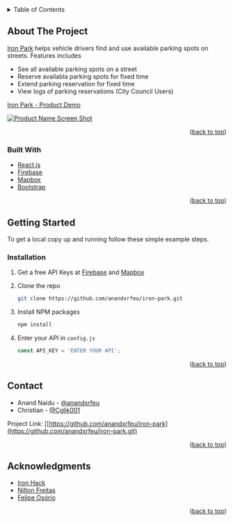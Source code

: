 <div id="top"></div>

<!-- TABLE OF CONTENTS -->
<details>
  <summary>Table of Contents</summary>
  <ol>
    <li>
      <a href="#about-the-project">About The Project</a>
      <ul>
        <li><a href="#built-with">Built With</a></li>
      </ul>
    </li>
    <li>
      <a href="#getting-started">Getting Started</a>
      <ul>
        <li><a href="#installation">Installation</a></li>
      </ul>
    </li>
    <li><a href="#contact">Contact</a></li>
    <li><a href="#acknowledgments">Acknowledgments</a></li>
  </ol>
</details>



<!-- ABOUT THE PROJECT -->
## About The Project


[Iron Park](https://iron-park.netlify.app/) helps vehicle drivers find and use available parking spots on streets. Features includes
* See all available parking spots on a street
* Reserve availabla parking spots for fixed time 
* Extend parking reservation for fixed time
* View logs of parking reservations (City Council Users)

[Iron Park - Product Demo](https://drive.google.com/file/d/1OpS7EC64imRhaP4zumQliBNshZQK5sBN/view?usp=sharing)


[![Product Name Screen Shot][product-screenshot]](https://iron-park.netlify.app/)

<p align="right">(<a href="#top">back to top</a>)</p>


### Built With

* [React.js](https://reactjs.org/)
* [Firebase](https://firebase.google.com/)
* [Mapbox](https://www.mapbox.com/)
* [Bootstrap](https://getbootstrap.com)

<p align="right">(<a href="#top">back to top</a>)</p>


<!-- GETTING STARTED -->
## Getting Started

To get a local copy up and running follow these simple example steps.

### Installation

1. Get a free API Keys at [Firebase](https://firebase.google.com/) and [Mapbox](https://www.mapbox.com/)

2. Clone the repo
   ```sh
   git clone https://github.com/anandxrfeu/iron-park.git
   ```
3. Install NPM packages
   ```sh
   npm install
   ```
4. Enter your API in `config.js`
   ```js
   const API_KEY = 'ENTER YOUR API';
   ```

<p align="right">(<a href="#top">back to top</a>)</p>


<!-- CONTACT -->
## Contact

* Anand Naidu - [@anandxrfeu](https://twitter.com/anandxrfeu)
* Christian - [@Cglik001](https://github.com/Cglik001)

Project Link: [[https://github.com/anandxrfeu/iron-park](https://github.com/anandxrfeu/iron-park.git)

<p align="right">(<a href="#top">back to top</a>)</p>


<!-- ACKNOWLEDGMENTS -->
## Acknowledgments

* [Iron Hack](https://github.com/ironhack)
* [Nilton Freitas](https://github.com/oniltos)
* [Felipe Osório](https://github.com/Briofita09)

<p align="right">(<a href="#top">back to top</a>)</p>

<!-- MARKDOWN LINKS & IMAGES -->
[product-screenshot]: src/assets/images/screenshot.png
